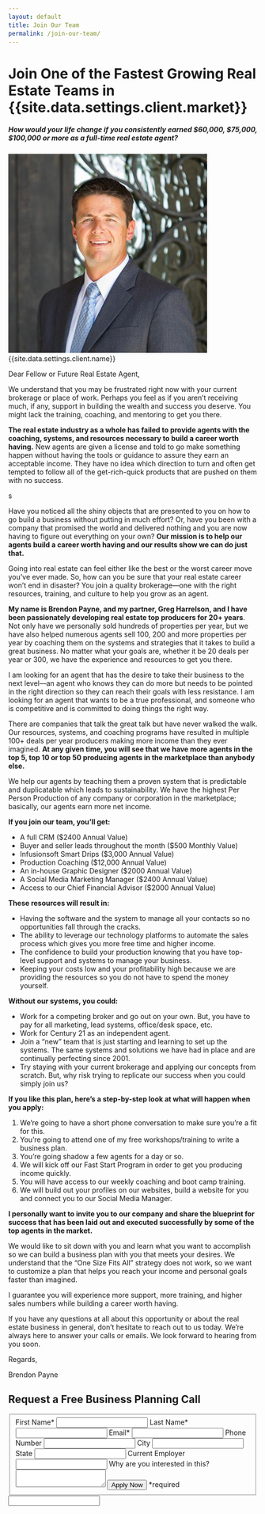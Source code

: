 ```yaml
---
layout: default
title: Join Our Team
permalink: /join-our-team/
---
```


<div class="join-our-team">
<h1 class="join-us">Join One of the Fastest Growing Real Estate Teams in {{site.data.settings.client.market}}</h1>
<h5 class="join-us-subtitle">How would your life change if you consistently earned $60,000, $75,000, $100,000 or more as a full-time real estate agent?</h5>
<div class="recruiting-photo">
<span class="client-image-container">
<img src="/img/headshot.JPG" alt="{{site.data.settings.client.name}}" class="client-image"/>
</span>
<figcaption class="caption">{{site.data.settings.client.name}}</figcaption>
</div>


<p>Dear Fellow or Future Real Estate Agent,</p>

<p>We understand that you may be frustrated right now with your current brokerage or place of work. Perhaps you feel as if you aren’t receiving much, if any, support in building the wealth and success you deserve. You might lack the training, coaching, and mentoring to get you there.</p>

<p><strong>The real estate industry as a whole has failed to provide agents with the coaching, systems, and resources necessary to build a career worth having.</strong> New agents are given a license and told to go make something happen without having the tools or guidance to assure they earn an acceptable income. They have no idea which direction to turn and often get tempted to follow all of the get-rich-quick products that are pushed on them with no success.</p>
s
<p>Have you noticed all the shiny objects that are presented to you on how to go build a business without putting in much effort? Or, have you been with a company that promised the world and delivered nothing and you are now having to figure out everything on your own? <strong>Our mission is to help our agents build a career worth having and our results show we can do just that.</strong></p>

<p>Going into real estate can feel either like the best or the worst career move you’ve ever made. So, how can you be sure that your real estate career won’t end in disaster? You join a quality brokerage—one with the right resources, training, and culture to help you grow as an agent.</p>

<p><strong>My name is Brendon Payne, and my partner, Greg Harrelson, and I have been passionately developing real estate top producers for 20+ years</strong>. Not only have we personally sold hundreds of properties per year, but we have also helped numerous agents sell 100, 200 and more properties per year by coaching them on the systems and strategies that it takes to build a great business. No matter what your goals are, whether it be 20 deals per year or 300, we have the experience and resources to get you there.</p>

<p>I am looking for an agent that has the desire to take their business to the next level—an agent who knows they can do more but needs to be pointed in the right direction so they can reach their goals with less resistance. I am looking for an agent that wants to be a true professional, and someone who is competitive and is committed to doing things the right way.</p>

<p>There are companies that talk the great talk but have never walked the walk. Our resources, systems, and coaching programs have resulted in multiple 100+ deals per year producers making more income than they ever imagined. <strong>At any given time, you will see that we have more agents in the top 5, top 10 or top 50 producing agents in the marketplace than anybody else.</strong></p>

<p>We help our agents by teaching them a proven system that is predictable and duplicatable which leads to sustainability. We have the highest Per Person Production of any company or corporation in the marketplace; basically, our agents earn more net income.</p>

<p><strong>If you join our team, you’ll get:</strong>
<ul class="indent">
<li>A full CRM ($2400 Annual Value) </li>
<li>Buyer and seller leads throughout the month ($500 Monthly Value) </li>
<li>Infusionsoft Smart Drips ($3,000 Annual Value) </li>
<li>Production Coaching ($12,000 Annual Value)</li>
<li>An in-house Graphic Designer ($2000 Annual Value)</li>
<li>A Social Media Marketing Manager ($2400 Annual Value)</li>
<li>Access to our Chief Financial Advisor ($2000 Annual Value)</li>
</ul></p>

<p><strong>These resources will result in:</strong>
<ul class="indent">
<li>Having the software and the system to manage all your contacts so no opportunities fall through the cracks.</li>
<li>The ability to leverage our technology platforms to automate the sales process which gives you more free time and higher income.</li>
<li>The confidence to build your production knowing that you have top-level support and systems to manage your business.</li>
<li>Keeping your costs low and your profitability high because we are providing the resources so you do not have to spend the money yourself.</li>
</ul></p>

<p><strong>Without our systems, you could:</strong>
<ul class="indent">
<li>Work for a competing broker and go out on your own. But, you have to pay for all marketing, lead systems, office/desk space, etc.</li>
<li>Work for Century 21 as an independent agent.</li>
<li>Join a “new” team that is just starting and learning to set up the systems. The same systems and solutions we have had in place and are continually perfecting since 2001.</li>
<li>Try staying with your current brokerage and applying our concepts from scratch. But, why risk trying to replicate our success when you could simply join us?</li>
</ul></p>

<p><strong>If you like this plan, here’s a step-by-step look at what will happen when you apply:</strong>
<ol class="indent">
<li>We’re going to have a short phone conversation to make sure you’re a fit for this. </li>
<li>You’re going to attend one of my free workshops/training to write a business plan. </li>
<li>You’re going shadow a few agents for a day or so. </li>
<li>We will kick off our Fast Start Program in order to get you producing income quickly.</li>
<li>You will have access to our weekly coaching and boot camp training.</li>
<li>We will build out your profiles on our websites, build a website for you and connect you to our Social Media Manager.</li>
</ol></p>

<p><strong>I personally want to invite you to our company and share the blueprint for success that has been laid out and executed successfully by some of the top agents in the market.</strong></p>

<p>We would like to sit down with you and learn what you want to accomplish so we can build a business plan with you that meets your desires. We understand that the “One Size Fits All” strategy does not work, so we want to customize a plan that helps you reach your income and personal goals faster than imagined.</p>

<p>I guarantee you will experience more support, more training, and higher sales numbers while building a career worth having.</p>

<p>If you have any questions at all about this opportunity or about the real estate business in general, don’t hesitate to reach out to us today. We’re always here to answer your calls or emails. We look forward to hearing from you soon.</p>

<p>Regards,</p>

<p>Brendon Payne</p>



<h2 class="recruiting">Request a Free Business Planning Call</h2>

<form method="post" class="home-value cta-forms" action="https://formspree.io/{{site.data.settings.client.email}}" onsubmit="return setReturn()">
					<fieldset><label for="firstname">First Name*</label> <input type="text" required="" name="firstname" /> <label for="lastname">Last Name*</label> <input type="text" required="" name="lastname" /> <label for="email">Email*</label> <input type="text" name="name" /> <label for="phone">Phone Number </label> <input type="tel" name="phone" />
						<!--base32-c9gq6t9k68pkcd3jcwpp4rbkcmtk4-base32--><label for="city">City </label> <input type="text" name="city" /> <label for="state">State </label> <input type="text" name="state" /> <label for="employer">Current Employer </label> <input type="text" name="employer" /> <label for="message">Why are you interested in this? </label><textarea name="employer"></textarea>
						<!--base32-c9gq6t9k68pk8cbme5gq4uv4cguqachj70r2urk1edjk6cg-base32--><input class="submit light-light" type="submit" value="Apply Now" name="submitrecruitingForm" /> <span class="asterisk">*required</span></fieldset>
					<!--base32-c9gq6t9k68pk8c9he1t7cxkecdkpedhpe9h6at3me5r7ee1kddhpwx9q71up4tb3f1u6mc3mdcwp6vkg6rw3gc1dc9gq6t9k68-base32-->
					<div class="hidden"><input type="hidden" value="{{site.data.settings.client.email}}" name="_to" /> <input type="hidden" value="Recruiting Contact Request Message From Your Vyral Careers and Training Video Blog" name="_subject" /> <input type="text" name="_gotcha" /></div>
				</form>
